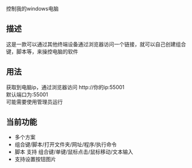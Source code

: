控制我的windows电脑  
## 描述  
这是一款可以通过其他终端设备通过浏览器访问一个链接，就可以自己创建组合键，脚本等，来操控电脑的软件  
## 用法  
获取到电脑ip，通过浏览器访问 http://你的ip:55001  
默认端口为:55001  
可能需要使用管理员运行  
## 当前功能  
- 多个方案  
- 组合键/脚本/打开文件夹/网址/程序/执行命令  
- 脚本 支持 组合键/单键/鼠标点击/鼠标移动/文本输入
- 支持设置按钮图片
